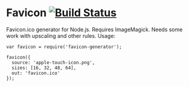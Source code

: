 # Favicon [![Build Status](https://travis-ci.org/haydenbleasel/favicon-generator.svg?branch=master)](https://travis-ci.org/haydenbleasel/favicon-generator)

Favicon.ico generator for Node.js. Requires ImageMagick. Needs some work with upscaling and other rules. Usage:

```
var favicon = require('favicon-generator');

favicon({
  source: 'apple-touch-icon.png',
  sizes: [16, 32, 48, 64],
  out: 'favicon.ico'
});
```
